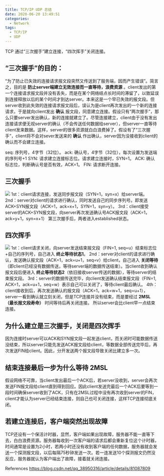 ```yaml
---
title: TCP/IP UDP 总结
date: 2020-06-20 13:49:51
categories:
  - Network
tags:
  - TCP/IP
  - UDP
---
```

TCP 通过“三次握手”建立连接，“四次挥手”关闭连接。

## “三次握手”的目的：
“为了防止已失效的连接请求报文段突然又传送到了服务端，因而产生错误”。简言之，目的是 **防止server端建立无效连接而一直等待，浪费资源** 。client发出的第一个连接请求报文段并没有丢失，而是在某个网络结点长时间的滞留了，以致延误到连接释放以后的某个时间才到达server。本来这是一个早已失效的报文段。但server收到此失效的连接请求报文段后，误认为是client再次发出的一个新的连接请求，于是就向client发出 **确认** 报文段，同意建立连接。假设只有“两次握手”，那么只要server发出确认，新的连接就建立了。尽管连接建立，client由于没有发出连接请求便无视server的确认（不会传送任何数据给server），但server一直等待client发来数据。这样，server的很多资源就白白浪费掉了。假设有了“三次握手”，client将不会对sever发送来的 **确认** 作出确认，server因为没接收到client的确认而不会建立连接。

seq: 序列号，4字节（32位）。
ack: 确认号，4字节（32位），每次设置为发送端的序列号+1
SYN: 请求建立连接标志位。请求建立连接时，SYN=1。
ACK: 确认标志位，判断确认号是否有效，ACK=1。
FIN: 请求断开连接。

## 三次握手
![](link.png)
1st：client请求连接，发送同步报文段（SYN=1，syn=x）给server端。
2nd：server对client的请求进行确认，同时发送自己的同步序列号。即发送ACK+SYN报文段（ACK=1，ack=x+1，SYN=1，syn=y）。
3rd：client接受server的ACK+SYN报文段，向server再次发送确认号ACK报文段（ACK=1，ack=y+1，syn=x+1）
第三次握手后，两者进入established状态。

## 四次挥手
![](down.png)
1st：client请求关闭，向server发送结束报文段（FIN=1, seq=u）结束标志位+自己的序列号，自己进入 **终止等待状态1**。
2nd：server对client的请求进行确认，发送确认报文段（ACK=1，ack=u+1，seq=v）给client，自己进入 **关闭等待**（即client已经没有数据传送，等待server端的数据传送结束）。当client收到确认报文段后便进入 **终止等待状态2**（依旧接收server传送的数据），等待server的结束报文段。
3rd：server的数据传送完毕，向client发送确认结束报文段（FIN=1, ACK=1，ack=u+1，seq=w）表示自己可以关闭了，等待client最后确认。
4th：client接收到后，再次发送确认的报文段（ACK=1，ack=w+1，seq=u+1），server一看到确认就立刻关闭，但是TCP连接并没有结束，而是要经过 **2MSL（最长报文段寿命）** 时间等待后再关闭连接。
所以server会比client早一点结束连接。

## 为什么建立是三次握手，关闭是四次挥手
因为连接时server可以ACK和SYN报文段一起发送client，而关闭时可能数据传送没结束，所以server只能先发送ACK报文段给client，等数据全部传送完毕后，再次发送FIN给client。因此，分开发送两个报文段导致关闭比建立多一次。


## 结束连接最后一步为什么等待 2MSL
假设网络不可靠，当client发出最后一个ACK后，若server没收到，server会再次发送FIN报文段给client直到得到回应。因此client发送完最后一个ACK后要等到一段时间确保server收到了ACK，只有在2MSL过程中没有再次收到server的FIN，client才能认为server已经结束连接，则自己也可关闭连接，这样TCP连接彻底关闭。


## 若建立连接后，客户端突然出现故障
TCP还设有一个保活计时器，显然，客户端如果出现故障，服务器不能一直等下去，白白浪费资源。服务器每收到一次客户端的请求后都会重新复位这个计时器，时间通常是设置为2小时，若两小时还没有收到客户端的任何数据，服务器就会发送一个探测报文段，以后每隔75秒钟发送一次。若一连发送10个探测报文仍然没反应，服务器就认为客户端出了故障，接着就关闭连接。


References
https://blog.csdn.net/qq_38950316/article/details/81087809
